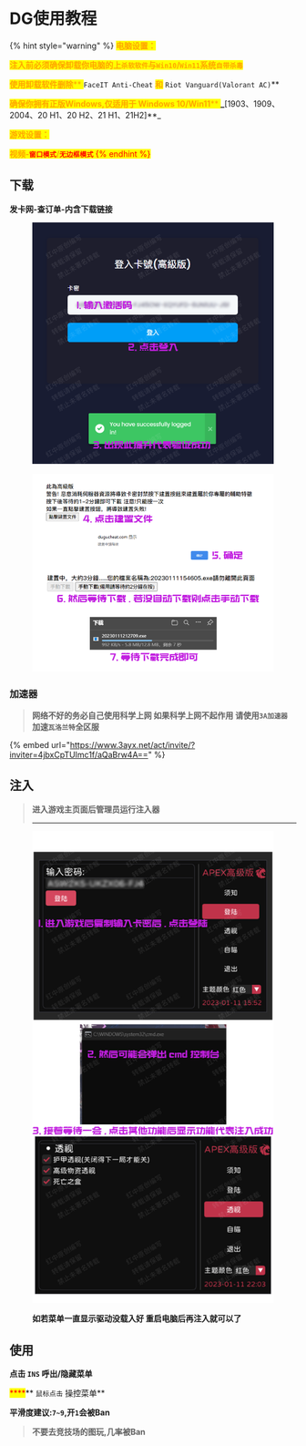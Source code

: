 # DG使用教程

{% hint style="warning" %}
<mark style="color:orange;">**电脑设置：**</mark>

<mark style="color:orange;">**注入前必须确保卸载你电脑的上**</mark><mark style="color:orange;">**`杀软软件`**</mark><mark style="color:orange;">**与**</mark><mark style="color:orange;">**`Win10`**</mark><mark style="color:orange;">**/**</mark><mark style="color:orange;">**`Win11`**</mark><mark style="color:orange;">**系统**</mark><mark style="color:orange;">**`自带杀毒`**</mark>

<mark style="color:orange;">**使用卸载软件删除**</mark><mark style="color:orange;">** **</mark><mark style="color:orange;">**`FaceIT Anti-Cheat`**</mark><mark style="color:orange;">** **</mark><mark style="color:orange;">**和**</mark><mark style="color:orange;">** **</mark><mark style="color:orange;">**`Riot Vanguard(Valorant AC)`**</mark>

<mark style="color:orange;">**确保你拥有正版Windows,仅适用于 Windows 10/Win11**</mark><mark style="color:orange;">** **</mark>_<mark style="color:orange;">**\[1903、1909、2004、20 H1、20 H2、21 H1、21H2]**</mark>_

<mark style="color:orange;">**游戏设置：**</mark>

<mark style="color:orange;">**视频-**</mark><mark style="color:orange;"><mark style="color:red;">**`窗口模式`**<mark style="color:red;"></mark><mark style="color:orange;">**/**</mark><mark style="color:orange;"><mark style="color:red;">**`无边框模式`**<mark style="color:red;"></mark>
{% endhint %}

## 下载

**发卡网-查订单-内含下载链接**

<figure><img src="../../.gitbook/assets/image (20).png" alt=""><figcaption></figcaption></figure>

<figure><img src="../../.gitbook/assets/image.png" alt=""><figcaption></figcaption></figure>

### 加速器

> **网络不好的务必自己使用科学上网 如果科学上网不起作用 请使用`3A加速器` 加速`瓦洛兰特`全区服**

{% embed url="https://www.3ayx.net/act/invite/?inviter=4jbxCpTUImc1f/aQaBrw4A==" %}

## **注入**

> **进入游戏主页面后管理员运行注入器**
>
> ****

<figure><img src="../../.gitbook/assets/image (4).png" alt=""><figcaption><p><strong>如若菜单一直显示驱动没载入好 重启电脑后再注入就可以了</strong></p></figcaption></figure>

## **使用**

**点击 `INS` 呼出/隐藏菜单**

&#x20;<mark style="color:red;">****</mark>** `鼠标点击` 操控菜单**

**平滑度建议:`7~9`,开`1`会被Ban**

> **不要去竞技场的图玩,几率被Ban**

